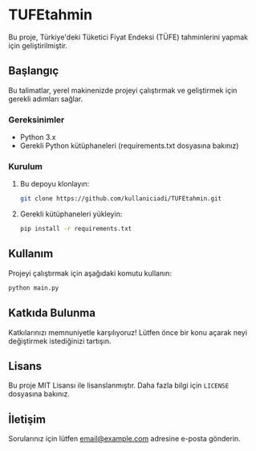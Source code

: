 # TUFEtahmin

Bu proje, Türkiye'deki Tüketici Fiyat Endeksi (TÜFE) tahminlerini yapmak için geliştirilmiştir.

## Başlangıç

Bu talimatlar, yerel makinenizde projeyi çalıştırmak ve geliştirmek için gerekli adımları sağlar.

### Gereksinimler

- Python 3.x
- Gerekli Python kütüphaneleri (requirements.txt dosyasına bakınız)

### Kurulum

1. Bu depoyu klonlayın:
    ```sh
    git clone https://github.com/kullaniciadi/TUFEtahmin.git
    ```
2. Gerekli kütüphaneleri yükleyin:
    ```sh
    pip install -r requirements.txt
    ```

## Kullanım

Projeyi çalıştırmak için aşağıdaki komutu kullanın:
```sh
python main.py
```

## Katkıda Bulunma

Katkılarınızı memnuniyetle karşılıyoruz! Lütfen önce bir konu açarak neyi değiştirmek istediğinizi tartışın.

## Lisans

Bu proje MIT Lisansı ile lisanslanmıştır. Daha fazla bilgi için `LICENSE` dosyasına bakınız.

## İletişim

Sorularınız için lütfen [email@example.com](mailto:email@example.com) adresine e-posta gönderin.
